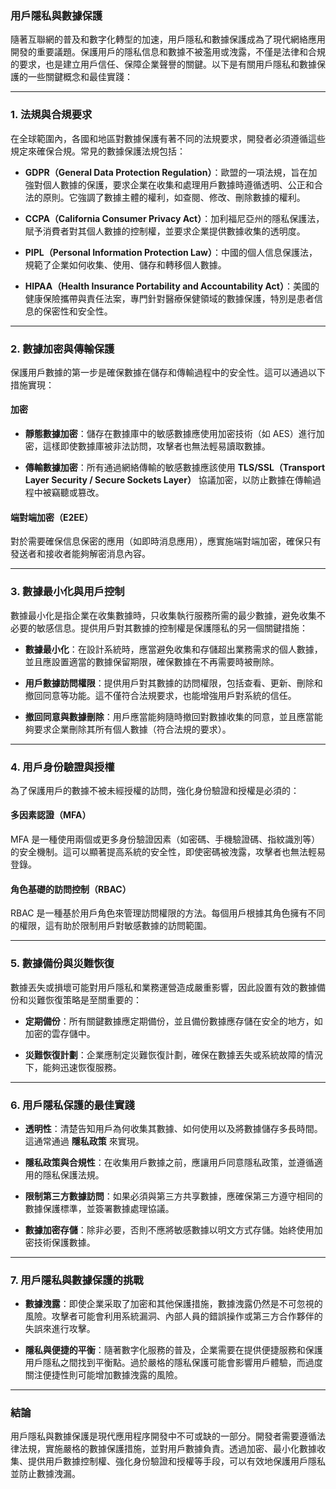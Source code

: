 ### **用戶隱私與數據保護**

隨著互聯網的普及和數字化轉型的加速，用戶隱私和數據保護成為了現代網絡應用開發的重要議題。保護用戶的隱私信息和數據不被濫用或洩露，不僅是法律和合規的要求，也是建立用戶信任、保障企業聲譽的關鍵。以下是有關用戶隱私和數據保護的一些關鍵概念和最佳實踐：

---

### **1. 法規與合規要求**

在全球範圍內，各國和地區對數據保護有著不同的法規要求，開發者必須遵循這些規定來確保合規。常見的數據保護法規包括：

- **GDPR（General Data Protection Regulation）**：歐盟的一項法規，旨在加強對個人數據的保護，要求企業在收集和處理用戶數據時遵循透明、公正和合法的原則。它強調了數據主體的權利，如查閱、修改、刪除數據的權利。
  
- **CCPA（California Consumer Privacy Act）**：加利福尼亞州的隱私保護法，賦予消費者對其個人數據的控制權，並要求企業提供數據收集的透明度。

- **PIPL（Personal Information Protection Law）**：中國的個人信息保護法，規範了企業如何收集、使用、儲存和轉移個人數據。

- **HIPAA（Health Insurance Portability and Accountability Act）**：美國的健康保險攜帶與責任法案，專門針對醫療保健領域的數據保護，特別是患者信息的保密性和安全性。

---

### **2. 數據加密與傳輸保護**

保護用戶數據的第一步是確保數據在儲存和傳輸過程中的安全性。這可以通過以下措施實現：

#### **加密**
- **靜態數據加密**：儲存在數據庫中的敏感數據應使用加密技術（如 AES）進行加密，這樣即使數據庫被非法訪問，攻擊者也無法輕易讀取數據。
  
- **傳輸數據加密**：所有通過網絡傳輸的敏感數據應該使用 **TLS/SSL（Transport Layer Security / Secure Sockets Layer）** 協議加密，以防止數據在傳輸過程中被竊聽或篡改。

#### **端對端加密（E2EE）**
對於需要確保信息保密的應用（如即時消息應用），應實施端對端加密，確保只有發送者和接收者能夠解密消息內容。

---

### **3. 數據最小化與用戶控制**

數據最小化是指企業在收集數據時，只收集執行服務所需的最少數據，避免收集不必要的敏感信息。提供用戶對其數據的控制權是保護隱私的另一個關鍵措施：

- **數據最小化**：在設計系統時，應當避免收集和存儲超出業務需求的個人數據，並且應設置適當的數據保留期限，確保數據在不再需要時被刪除。
  
- **用戶數據訪問權限**：提供用戶對其數據的訪問權限，包括查看、更新、刪除和撤回同意等功能。這不僅符合法規要求，也能增強用戶對系統的信任。

- **撤回同意與數據刪除**：用戶應當能夠隨時撤回對數據收集的同意，並且應當能夠要求企業刪除其所有個人數據（符合法規的要求）。

---

### **4. 用戶身份驗證與授權**

為了保護用戶的數據不被未經授權的訪問，強化身份驗證和授權是必須的：

#### **多因素認證（MFA）**
MFA 是一種使用兩個或更多身份驗證因素（如密碼、手機驗證碼、指紋識別等）的安全機制。這可以顯著提高系統的安全性，即使密碼被洩露，攻擊者也無法輕易登錄。

#### **角色基礎的訪問控制（RBAC）**
RBAC 是一種基於用戶角色來管理訪問權限的方法。每個用戶根據其角色擁有不同的權限，這有助於限制用戶對敏感數據的訪問範圍。

---

### **5. 數據備份與災難恢復**

數據丟失或損壞可能對用戶隱私和業務運營造成嚴重影響，因此設置有效的數據備份和災難恢復策略是至關重要的：

- **定期備份**：所有關鍵數據應定期備份，並且備份數據應存儲在安全的地方，如加密的雲存儲中。

- **災難恢復計劃**：企業應制定災難恢復計劃，確保在數據丟失或系統故障的情況下，能夠迅速恢復服務。

---

### **6. 用戶隱私保護的最佳實踐**

- **透明性**：清楚告知用戶為何收集其數據、如何使用以及將數據儲存多長時間。這通常通過 **隱私政策** 來實現。

- **隱私政策與合規性**：在收集用戶數據之前，應讓用戶同意隱私政策，並遵循適用的隱私保護法規。

- **限制第三方數據訪問**：如果必須與第三方共享數據，應確保第三方遵守相同的數據保護標準，並簽署數據處理協議。

- **數據加密存儲**：除非必要，否則不應將敏感數據以明文方式存儲。始終使用加密技術保護數據。

---

### **7. 用戶隱私與數據保護的挑戰**

- **數據洩露**：即使企業采取了加密和其他保護措施，數據洩露仍然是不可忽視的風險。攻擊者可能會利用系統漏洞、內部人員的錯誤操作或第三方合作夥伴的失誤來進行攻擊。

- **隱私與便捷的平衡**：隨著數字化服務的普及，企業需要在提供便捷服務和保護用戶隱私之間找到平衡點。過於嚴格的隱私保護可能會影響用戶體驗，而過度關注便捷性則可能增加數據洩露的風險。

---

### **結論**

用戶隱私與數據保護是現代應用程序開發中不可或缺的一部分。開發者需要遵循法律法規，實施嚴格的數據保護措施，並對用戶數據負責。透過加密、最小化數據收集、提供用戶數據控制權、強化身份驗證和授權等手段，可以有效地保護用戶隱私並防止數據洩漏。